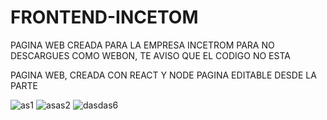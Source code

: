 # FRONTEND-INCETOM
PAGINA WEB CREADA PARA LA EMPRESA INCETROM
PARA NO DESCARGUES COMO WEBON, TE AVISO QUE EL CODIGO NO ESTA

PAGINA WEB, CREADA CON REACT Y NODE 
PAGINA EDITABLE DESDE LA PARTE 

![as1](https://github.com/GrpDsG20/Registro-Auditoria/assets/59782720/787680af-3c13-4fe5-b509-91b6750ec0b8)
![asas2](https://github.com/GrpDsG20/Registro-Auditoria/assets/59782720/273de6a8-fcbc-4583-8e52-81979073de39)
![dasdas6](https://github.com/GrpDsG20/Registro-Auditoria/assets/59782720/6d90b193-05a5-4085-ac31-2ea9abd273b8)
